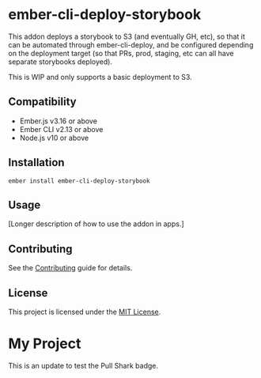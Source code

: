 ember-cli-deploy-storybook
==============================================================================

This addon deploys a storybook to S3 (and eventually GH, etc), so that it can be
automated through ember-cli-deploy, and be configured depending on the deployment
target (so that PRs, prod, staging, etc can all have separate storybooks deployed).

This is WIP and only supports a basic deployment to S3.


Compatibility
------------------------------------------------------------------------------

* Ember.js v3.16 or above
* Ember CLI v2.13 or above
* Node.js v10 or above


Installation
------------------------------------------------------------------------------

```
ember install ember-cli-deploy-storybook
```


Usage
------------------------------------------------------------------------------

[Longer description of how to use the addon in apps.]


Contributing
------------------------------------------------------------------------------

See the [Contributing](CONTRIBUTING.md) guide for details.


License
------------------------------------------------------------------------------

This project is licensed under the [MIT License](LICENSE.md).

# My Project
This is an update to test the Pull Shark badge.
